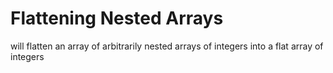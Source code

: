 # Flattening Nested Arrays
 will flatten an array of arbitrarily nested arrays of integers into a flat array of integers
